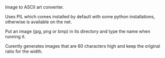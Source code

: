 Image to ASCII art converter.

Uses PIL which comes installed by default with some python installations, otherwise is available on the net.

Put an image (jpg, png or bmp) in its directory and type the name when running it.

Curently generates images that are 60 characters high and keep the original ratio for the width.
